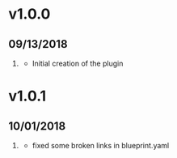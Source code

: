 # v1.0.0
##  09/13/2018

1. [](#new)
    * Initial creation of the plugin

# v1.0.1
##  10/01/2018
1. [](#improvement)
    * fixed some broken links in blueprint.yaml

